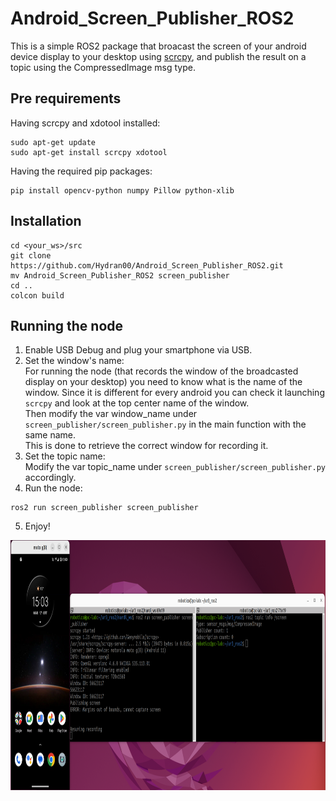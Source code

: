 # Android_Screen_Publisher_ROS2
This is a simple ROS2 package that broacast the screen of your android device display to your desktop using [scrcpy](https://github.com/Genymobile/scrcpy/tree/master), and publish the result on a topic using the CompressedImage msg type.
  
## Pre requirements
Having scrcpy and xdotool installed:
```
sudo apt-get update
sudo apt-get install scrcpy xdotool
```
Having the required pip packages:
```
pip install opencv-python numpy Pillow python-xlib
```


## Installation
```
cd <your_ws>/src
git clone https://github.com/Hydran00/Android_Screen_Publisher_ROS2.git
mv Android_Screen_Publisher_ROS2 screen_publisher
cd ..
colcon build
```

## Running the node
1. Enable USB Debug and plug your smartphone via USB.
2. Set the window's name:   
For running the node (that records the window of the broadcasted display on your desktop) you need to know what is the name of the window. Since it is different for every android you can check it launching ``scrcpy`` and look at the top center name of the window.  
Then modify the var window_name under ``screen_publisher/screen_publisher.py`` in the main function with the same name.  
This is done to retrieve the correct window for recording it.
3. Set the topic name:  
Modify the var topic_name under ``screen_publisher/screen_publisher.py`` accordingly.
4. Run the node:  
```
ros2 run screen_publisher screen_publisher
```
5. Enjoy!

<img src="demo.png"  alt="1" width = 900px height = 400px >
